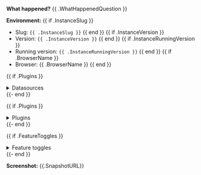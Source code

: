 
**What happened?**
{{ .WhatHappenedQuestion }}

**Environment:**
{{ if .InstanceSlug }}
- Slug: `{{ .InstanceSlug }}`
{{ end }}
{{ if .InstanceVersion }}
- Version: `{{ .InstanceVersion }}`
{{ end }}
{{ if .InstanceRunningVersion }}
- Running version: `{{ .InstanceRunningVersion }}`
{{ end }}
{{ if .BrowserName }}
- Browser: {{ .BrowserName }}
{{ end }}

{{ if .Plugins }}
<details>
<summary>Datasources</summary>

| Name | Type | Version |
|------------------|-----------------|-----------------|
{{- range .Datasources }}
| {{ .Name }} | {{ .Type }} | {{ .Version }} |
{{- end }}

</details>
{{- end }}

{{ if .Plugins }}
<details>
<summary>Plugins</summary>

| Name | Version | Build Date |
|------------------|-----------------|-----------------|
{{- range .Plugins }}
| {{ .Name }} | {{ .Version }} | {{ .BuildDate }} |
{{- end }}
</details>
{{- end }}

{{ if .FeatureToggles }}
<details>

<summary>Feature toggles</summary>

| Name |
|------------------|
{{- range .FeatureToggles }}
| {{ . }} |
{{- end }}

</details>
{{- end }}

**Screenshot:**
{{.SnapshotURL}}

